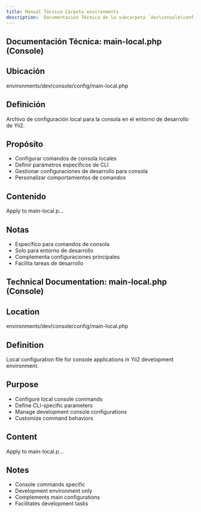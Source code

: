 ```yaml
---
title: Manual Técnico Carpeta environments
description:  Documentación Técnica de la subcarpeta `dev\console\config`
---
```


## Documentación Técnica: main-local.php (Console)

## Ubicación
environments/dev/console/config/main-local.php

## Definición
Archivo de configuración local para la consola en el entorno de desarrollo de Yii2.

## Propósito
- Configurar comandos de consola locales
- Definir parámetros específicos de CLI
- Gestionar configuraciones de desarrollo para consola
- Personalizar comportamientos de comandos

## Contenido
Apply to main-local.p...

## Notas
- Específico para comandos de consola
- Solo para entorno de desarrollo
- Complementa configuraciones principales
- Facilita tareas de desarrollo

## Technical Documentation: main-local.php (Console)

## Location
environments/dev/console/config/main-local.php

## Definition
Local configuration file for console applications in Yii2 development environment.

## Purpose
- Configure local console commands
- Define CLI-specific parameters
- Manage development console configurations
- Customize command behaviors

## Content
Apply to main-local.p...

## Notes
- Console commands specific
- Development environment only
- Complements main configurations
- Facilitates development tasks


